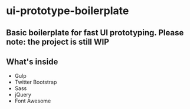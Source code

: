 # ui-prototype-boilerplate

Basic boilerplate for fast UI prototyping.
Please note: the project is still WIP
---

## What's inside

- Gulp
- Twitter Bootstrap
- Sass
- jQuery
- Font Awesome